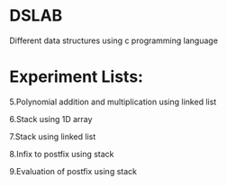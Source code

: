 # DSLAB 
Different data structures using c programming language 
# Experiment Lists: 
5.Polynomial addition and multiplication using linked list  
 
6.Stack using 1D array 

7.Stack using linked list 

8.Infix to postfix using stack  

9.Evaluation of postfix using stack



